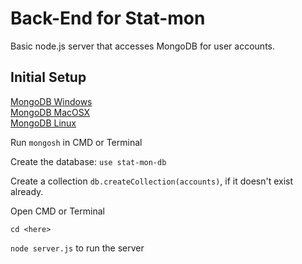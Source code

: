 # Back-End for Stat-mon

Basic node.js server that accesses MongoDB for user accounts.

## Initial Setup  

[MongoDB Windows](https://www.mongodb.com/docs/manual/tutorial/install-mongodb-on-windows/)  
[MongoDB MacOSX](https://www.mongodb.com/docs/manual/tutorial/install-mongodb-on-os-x/)  
[MongoDB Linux](https://www.mongodb.com/docs/manual/administration/install-on-linux/)  

Run `mongosh` in CMD or Terminal

Create the database: `use stat-mon-db`  

Create a collection `db.createCollection(accounts)`, if it doesn't exist already.

Open CMD or Terminal  

`cd <here>`  

`node server.js` to run the server





